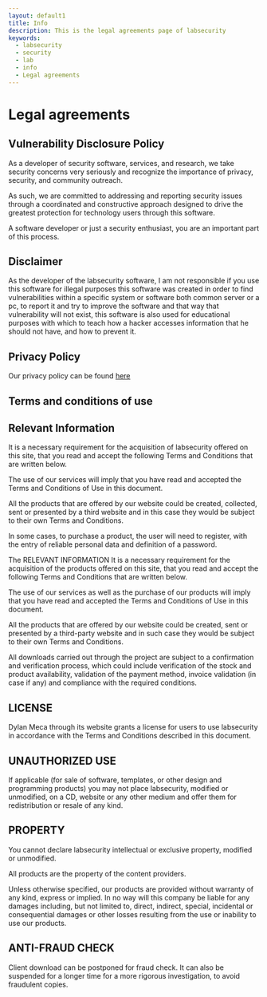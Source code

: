 ```yaml
---
layout: default1
title: Info
description: This is the legal agreements page of labsecurity
keywords:
  - labsecurity
  - security
  - lab
  - info
  - Legal agreements
---
```


# Legal agreements

## Vulnerability Disclosure Policy

As a developer of security software, services, and research, we take security concerns very seriously and recognize the importance of privacy, security, and community outreach. 

As such, we are committed to addressing and reporting security issues through a coordinated and constructive approach designed to drive the greatest protection for technology users through this software.

A software developer or just a security enthusiast, you are an important part of this process.

## Disclaimer

As the developer of the labsecurity software, I am not responsible if you use this software for illegal purposes this software was created in order to find vulnerabilities within a specific system or software both common server or a pc, to report it and try to improve the software and that way that vulnerability will not exist, this software is also used for educational purposes with which to teach how a hacker accesses information that he should not have, and how to prevent it.

## Privacy Policy

Our privacy policy can be found [here](https://dylan14567.github.io/2021/03/08/POLÍTICA-DE-PRIVACIDAD.html)

## Terms and conditions of use

## Relevant Information

It is a necessary requirement for the acquisition of labsecurity offered on this site, that you read and accept the following Terms and Conditions that are written below. 

The use of our services will imply that you have read and accepted the Terms and Conditions of Use in this document. 

All the products that are offered by our website could be created, collected, sent or presented by a third website and in this case they would be subject to their own Terms and Conditions.

In some cases, to purchase a product, the user will need to register, with the entry of reliable personal data and definition of a password. 

The RELEVANT INFORMATION It is a necessary requirement for the acquisition of the products offered on this site, that you read and accept the following Terms and Conditions that are written below. 

The use of our services as well as the purchase of our products will imply that you have read and accepted the Terms and Conditions of Use in this document.

All the products that are offered by our website could be created, sent or presented by a third-party website and in such case they would be subject to their own Terms and Conditions. 

All downloads carried out through the project are subject to a confirmation and verification process, which could include verification of the stock and product availability, validation of the payment method, invoice validation (in case if any) and compliance with the required conditions.

## LICENSE

Dylan Meca through its website grants a license for users to use labsecurity in accordance with the Terms and Conditions described in this document.

## UNAUTHORIZED USE 

If applicable (for sale of software, templates, or other design and programming products) you may not place labsecurity, modified or unmodified, on a CD, website or any other medium and offer them for redistribution or resale of any kind.

## PROPERTY

You cannot declare labsecurity intellectual or exclusive property, modified or unmodified. 

All products are the property of the content providers. 

Unless otherwise specified, our products are provided without warranty of any kind, express or implied. In no way will this company be liable for any damages including, but not limited to, direct, indirect, special, incidental or consequential damages or other losses resulting from the use or inability to use our products.

## ANTI-FRAUD CHECK 

Client download can be postponed for fraud check. It can also be suspended for a longer time for a more rigorous investigation, to avoid fraudulent copies.
